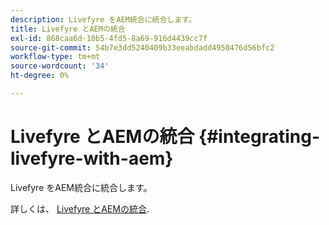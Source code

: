 ```yaml
---
description: Livefyre をAEM統合に統合します。
title: Livefyre とAEMの統合
exl-id: 868caa6d-10b5-4fd5-8a69-916d4439cc7f
source-git-commit: 54b7e3dd5240409b33eeabdadd4950476d56bfc2
workflow-type: tm+mt
source-wordcount: '34'
ht-degree: 0%

---
```


# Livefyre とAEMの統合 {#integrating-livefyre-with-aem}

Livefyre をAEM統合に統合します。

詳しくは、 [Livefyre とAEMの統合](https://experienceleague.adobe.com/docs/experience-manager-65/administering/integration/livefyre.html).

